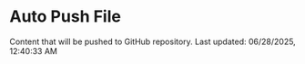 # Auto Push File

Content that will be pushed to GitHub repository.
Last updated: 06/28/2025, 12:40:33 AM